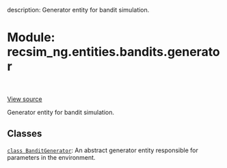 description: Generator entity for bandit simulation.

<div itemscope itemtype="http://developers.google.com/ReferenceObject">
<meta itemprop="name" content="recsim_ng.entities.bandits.generator" />
<meta itemprop="path" content="Stable" />
</div>

# Module: recsim_ng.entities.bandits.generator

<!-- Insert buttons and diff -->

<table class="tfo-notebook-buttons tfo-api nocontent" align="left">

</table>

<a target="_blank" href="https://github.com/google-research/recsim_ng/tree/master/recsim_ng/entities/bandits/generator.py">View
source</a>

Generator entity for bandit simulation.

## Classes

[`class BanditGenerator`](../../../recsim_ng/entities/bandits/generator/BanditGenerator.md):
An abstract generator entity responsible for parameters in the environment.
